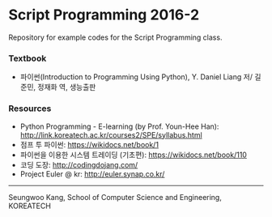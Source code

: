 # Script Programming 2016-2
Repository for example codes for the Script Programming class.

### Textbook
- 파이썬(Introduction to Programming Using Python), Y. Daniel Liang 저/ 길준민, 정재화 역, 생능출판

### Resources
- Python Programming - E-learning (by Prof. Youn-Hee Han): http://link.koreatech.ac.kr/courses2/SPE/syllabus.html
- 점프 투 파이썬: https://wikidocs.net/book/1
- 파이썬을 이용한 시스템 트레이딩 (기초편): https://wikidocs.net/book/110
- 코딩 도장: http://codingdojang.com/
- Project Euler @ kr: http://euler.synap.co.kr/

---
Seungwoo Kang, School of Computer Science and Engineering, KOREATECH



